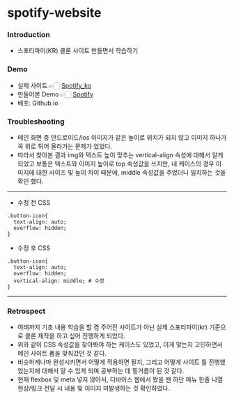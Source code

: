 # spotify-website

### Introduction
- 스포티파이(KR) 클론 사이트 만들면서 학습하기

### Demo
- 실제 사이트 👉🏻 [Spotify_ko](https://www.spotify.com/kr-ko/)<div>
- 만들어본 Demo 👉🏻 [Spotify](https://heeye-log.github.io/spotify-website/)</div>
- 배포: Github.io

### Troubleshooting
- 메인 화면 중 안드로이드/ios 이미지가 같은 높이로 위치가 되지 않고 이미지 하나가 꼭 위로 튀어 올라가는 문제가 있었다.
- 따라서 찾아본 결과 img와 텍스트 높이 맞추는 vertical-align 속성에 대해서 알게 되었고 보통은 텍스트와 이미지 높이로 top 속성값을 쓰지만, 내 케이스의 경우 이미지에 대한 사이즈 및 높이 차이 때문에, middle 속성값을 주었더니 일치하는 것을 확인 했다.
---
- 수정 전 CSS
```
.button-icon{
  text-align: auto;
  overflow: hidden;
}
```
- 수정 후 CSS 
```
.button-icon{
  text-align: auto;
  overflow: hidden;
  vertical-align: middle; # 수정
}
```
---
### Retrospect
- 여태까지 기초 내용 학습을 할 겸 주어진 사이트가 아닌 실제 스포티파이(kr) 기준으로 클론 제작을 하고 싶어 진행하게 되었다.
- 위와 같이 CSS 속성값을 찾아봐야 하는 케이스도 있었고, 이게 맞는지 고민하면서 메인 사이트 폼을 맞춰갔던 것 같다.
- 비슷하게나마 완성시키면서 어떻게 적용하면 될지, 그리고 어떻게 사이트 틀 진행했었는지에 대해서 알 수 있게 되며 공부하는 데 밑거름이 된 것 같다. 
- 현재 flexbox 및 meta 넣지 않아서, 디바이스 웹에서 봤을 땐 하단 메뉴 한줄 나열 현상/링크 전달 시 내용 및 이미지 미발생하는 것 확인하였다.
